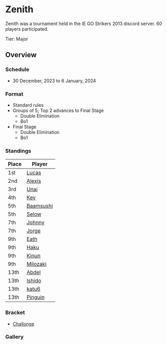 # Zenith

Zenith was a tournament held in the IE GO Strikers 2013 discord server.
60 players participated.

Tier: Major

## Overview

### Schedule
- 30 December, 2023 to 6 January, 2024

### Format
- Standard rules
- Groups of 5; Top 2 advances to Final Stage
  - Double Elimination
  - Bo1 
- Final Stage
  - Double Elimination
  - Bo1

### Standings
|Place|Player|
|-|-|
|1st|[Lucas](../../players/spanish/lucas.md)|
|2nd|[Alexis](../../players/french/alexisl.md)|
|3rd|[Unai](../../players/spanish/unaii.md)|
|4th|[Kev](../../players/french/kevnox.md)|
|5th|[Baamsushi](../../players/indonesian/baamsushi.md)|
|5th|[Selow](../../players/french/$elow.md)|
|7th|[Johnny](../../players/spanish/johnny.md)|
|7th|[Jorge](../../players/spanish/jorge.md)|
|9th|[Eath](../../players/belgian/eath.md)|
|9th|[Haku](../../players/german/haku.md)|
|9th|[Kinun](../../players/belgian/kinun.md)|
|9th|[Milozaki](../../players/german/milozaki.md)|
|13th|[Abdel](../../players/french/abdel.md)|
|13th|[Ishido](../../players/french/ishido.md)|
|13th|[katu6](../../players/japanese/katu6.md)|
|13th|[Pinguin](../../players/french/pinguin.md)|

### Bracket
- [Challonge](https://challonge.com/qbji2btt)

### Gallery
